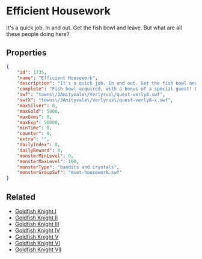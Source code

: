 # Efficient Housework

It's a quick job. In and out. Get the fish bowl and leave. But what are all these people doing here?

## Properties

```json
{
    "id": 1735,
    "name": "Efficient Housework",
    "description": "It's a quick job. In and out. Get the fish bowl and leave. But what are all these people doing here?",
    "complete": "Fish bowl acquired, with a bonus of a special guest! But it seems like something fishy is going on in Amityvale...",
    "swf": "towns\/3Amityvale\/Verlyrus\/quest-verly8.swf",
    "swfX": "towns\/3Amityvale\/Verlyrus\/quest-verly8-x.swf",
    "maxSilver": 0,
    "maxGold": 5000,
    "maxGems": 0,
    "maxExp": 50000,
    "minTime": 0,
    "counter": 0,
    "extra": "",
    "dailyIndex": 0,
    "dailyReward": 0,
    "monsterMinLevel": 0,
    "monsterMaxLevel": 100,
    "monsterType": "bandits and crystals",
    "monsterGroupSwf": "mset-housework.swf"
}
```

## Related

- [Goldfish Knight I](../items/19774-goldfish-knight-i.md)
- [Goldfish Knight II](../items/19775-goldfish-knight-ii.md)
- [Goldfish Knight III](../items/19776-goldfish-knight-iii.md)
- [Goldfish Knight IV](../items/19777-goldfish-knight-iv.md)
- [Goldfish Knight V](../items/19778-goldfish-knight-v.md)
- [Goldfish Knight VI](../items/19779-goldfish-knight-vi.md)
- [Goldfish Knight VII](../items/19780-goldfish-knight-vii.md)

